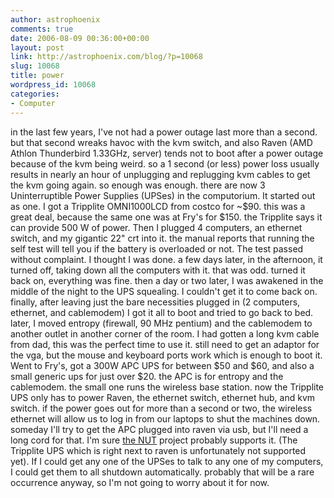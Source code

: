 ```yaml
---
author: astrophoenix
comments: true
date: 2006-08-09 00:36:00+00:00
layout: post
link: http://astrophoenix.com/blog/?p=10068
slug: 10068
title: power
wordpress_id: 10068
categories:
- Computer
---
```


in the last few years, I've not had a power outage last more than a second. but that second wreaks havoc with the kvm switch, and also Raven (AMD Athlon Thunderbird 1.33GHz, server) tends not to boot after a power outage because of the kvm being weird. so a 1 second (or less) power loss usually results in nearly an hour of unplugging and replugging kvm cables to get the kvm going again.  so enough was enough.  there are now 3 Uninterruptible Power Supplies (UPSes) in the computorium.  It started out as one. I got a Tripplite OMNI1000LCD from costco for ~$90. this was a great deal, because the same one was at Fry's for $150. the Tripplite says it can provide 500 W of power.  Then I plugged 4 computers, an ethernet switch, and my gigantic 22" crt into it. the manual reports that running the self test will tell you if the battery is overloaded or not. The test passed without complaint. I thought I was done.  a few days later, in the afternoon, it turned off, taking down all the computers with it. that was odd. turned it back on, everything was fine. then a day or two later, I was awakened in the middle of the night to the UPS squealing. I couldn't get it to come back on. finally, after leaving just the bare necessities plugged in (2 computers, ethernet, and cablemodem) I got it all to boot and tried to go back to bed.  later, I moved entropy (firewall, 90 MHz pentium) and the cablemodem to another outlet in another corner of the room. I had gotten a long kvm cable from dad, this was the perfect time to use it. still need to get an adaptor for the vga, but the mouse and keyboard ports work which is enough to boot it.  Went to Fry's, got a 300W APC UPS for between $50 and $60, and also a small generic ups for just over $20.  the APC is for entropy and the cablemodem. the small one runs the wireless base station.  now the Tripplite UPS only has to power Raven, the ethernet switch, ethernet hub, and kvm switch.  if the power goes out for more than a second or two, the wireless ethernet will allow us to log in from our laptops to shut the machines down. someday I'll try to get the APC plugged into raven via usb, but I'll need a long cord for that. I'm sure [the NUT](http://www.networkupstools.org/) project probably supports it. (The Tripplite UPS which is right next to raven is unfortunately not supported yet).  If I could get any one of the UPSes to talk to any one of my computers, I could get them to all shutdown automatically. probably that will be a rare occurrence anyway, so I'm not going to worry about it for now.
